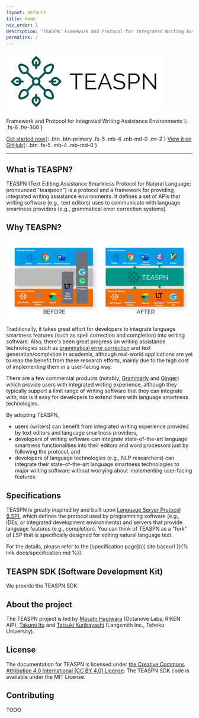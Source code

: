 ```yaml
---
layout: default
title: Home
nav_order: 1
description: "TEASPN: Framework and Protocol for Integrated Writing Assistance Environments"
permalink: /
---
```


![TEASPN logo](logo.png)

Framework and Protocol for Integrated Writing Assistance Environments
{: .fs-6 .fw-300 }

[Get started now](#getting-started){: .btn .btn-primary .fs-5 .mb-4 .mb-md-0 .mr-2 } [View it on GitHub](https://github.com/pmarsceill/just-the-docs){: .btn .fs-5 .mb-4 .mb-md-0 }

---

## What is TEASPN?

TEASPN (Text Editing Assistance Smartness Protocol for Natural Language; pronounced "teaspoon") is a protocol and a framework for providing integrated writing assistance environments. It defines a set of APIs that writing software (e.g., text editors) uses to communicate with language smartness providers (e.g., grammatical error correction systems).

## Why TEASPN?

![TEASPN overview](overview.png)

Traditionally, it takes great effort for developers to integrate language smartness features (such as spell correction and completion) into writing software. Also, there's been great progress on writing assistance technologies such as [grammatical error correction](http://nlpprogress.com/english/grammatical_error_correction.html) and text generation/completion in academia, although real-world applications are yet to reap the benefit from these research efforts, mainly due to the high cost of implementing them in a user-facing way.

There are a few commercial products (notably, [Grammarly](https://www.grammarly.com/) and [Ginger](https://www.gingersoftware.com/)) which provide users with integrated writing experience, although they typically support a limit range of writing software that they can integrate with, nor is it easy for developers to extend them with language smartness technologies.

By adopting TEASPN,

* users (writers) can benefit from integrated writing experience provided by text editors and language smartness providers, 
* developers of writing software can integrate state-of-the-art language smartness functionalities into their editors and word processors just by following the protocol, and 
* developers of language technologies (e.g., NLP researchers) can integrate their state-of-the-art language smartness technologies to major writing software without worrying about implementing user-facing features.

## Specifications

TEASPN is greatly inspired by and built upon [Language Server Protocol (LSP)](https://microsoft.github.io/language-server-protocol/), which defines the protocol used by programming software (e.g., IDEs, or integrated development environments) and servers that provide language features (e.g., completion). You can think of TEASPN as a "fork" of LSP that is specifically designed for editing natural language text.

For the details, please refer to the [specification page]({{ site.baseurl }}{% link docs/specification.md %}).

## TEASPN SDK (Software Development Kit)

We provide the TEASPN SDK.

## About the project

The TEASPN project is led by [Masato Hagiwara](http://masatohagiwara.net/) (Octanove Labs, RIKEN AIP), [Takumi Ito](#) and [Tatsuki Kuribayashi](#) (Langsmith Inc., Tohoku University).

## License

The documentation for TEASPN is licensed under [the Creative Commons Attribution 4.0 International (CC BY 4.0) License](https://creativecommons.org/licenses/by/4.0/). The TEASPN SDK code is available under the MIT License.

## Contributing

TODO
